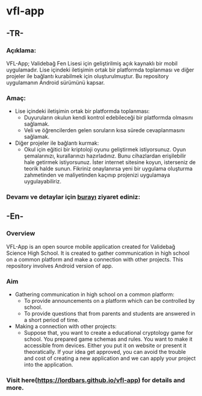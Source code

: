 # vfl-app

## -TR-
### Açıklama:

  VFL-App; Validebağ Fen Lisesi için geliştirilmiş açık kaynaklı bir mobil uygulamadır. Lise içindeki iletişimin ortak bir platformda toplanması ve diğer 
projeler ile bağlantı kurabilmek için oluşturulmuştur. Bu repository uygulamanın Android sürümünü kapsar.

### Amaç:

* Lise içindeki iletişimin ortak bir platformda toplanması:
  - Duyuruların okulun kendi kontrol edebileceği bir platformda olmasını sağlamak.
  - Veli ve öğrencilerden gelen soruların kısa sürede cevaplanmasını sağlamak.
* Diğer projeler ile bağlantı kurmak:
  - Okul için eğitici bir kriptoloji oyunu geliştirmek istiyorsunuz. Oyun şemalarınızı, kurallarınızı hazırladınız. 
Bunu cihazlardan erişilebilir hale getirmek istiyorsunuz. İster internet sitesine koyun, isterseniz de teorik halde sunun. 
Fikriniz onaylanırsa yeni bir uygulama oluşturma zahmetinden ve maliyetinden kaçınıp projenizi uygulamaya uygulayabiliriz.

### Devamı ve detaylar için [burayı](https://lordbars.github.io/vfl-app) ziyaret ediniz:

## -En-
### Overview
  VFL-App is an open source mobile application created for Validebağ Science High School. It is created to gather communication in high school on a common platform 
and make a connection with other projects. This repository involves Android version of app.
### Aim
  * Gathering communication in high school on a common platform:
    - To provide announcements on a platform which can be controlled by school.
    - To provide questions that from parents and students are answered in a short period of time.
  * Making a connection with other projects:
    - Suppose that, you want to create a educational cryptology game for school. You prepared game schemas and rules. You want to make it accessible from devices. Either you put it on website or present it theoratically. If your idea get approved, you can avoid the trouble and cost of creating a new application and we can apply your project into the application.
### Visit here(https://lordbars.github.io/vfl-app) for details and more.
